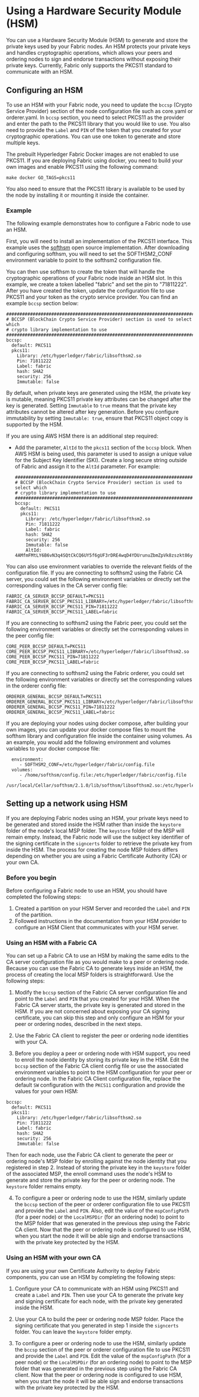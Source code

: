 # Using a Hardware Security Module (HSM)

You can use a Hardware Security Module (HSM) to generate and store the private
keys used by your Fabric nodes. An HSM protects your private keys and handles
cryptographic operations, which allows your peers and ordering nodes to sign and
endorse transactions without exposing their private keys. Currently, Fabric only
supports the PKCS11 standard to communicate with an HSM.

## Configuring an HSM

To use an HSM with your Fabric node, you need to update the `bccsp` (Crypto Service
Provider) section of the node configuration file such as core.yaml or
orderer.yaml. In `bccsp` section, you need to select PKCS11 as the provider
and enter the path to the PKCS11 library that you would like to use. You also need
to provide the `Label` and `PIN` of the token that you created for your cryptographic operations.
You can use one token to generate and store multiple keys.

The prebuilt Hyperledger Fabric Docker images are not enabled to use PKCS11. If
you are deploying Fabric using docker, you need to build your own images and
enable PKCS11 using the following command:
```
make docker GO_TAGS=pkcs11
```
You also need to ensure that the PKCS11 library is available to be used by the
node by installing it or mounting it inside the container.

### Example

The following example demonstrates how to configure a Fabric node to use an HSM.

First, you will need to install an implementation of the PKCS11 interface. This
example uses the [softhsm](https://github.com/opendnssec/SoftHSMv2) open source
implementation. After downloading and configuring softhsm, you will need to set
the SOFTHSM2_CONF environment variable to point to the softhsm2 configuration
file.

You can then use softhsm to create the token that will handle the cryptographic
operations of your Fabric node inside an HSM slot. In this example, we create a
token labelled "fabric" and set the pin to "71811222". After you have created
the token, update the configuration file to use PKCS11 and your token as the
crypto service provider. You can find an example `bccsp` section below:

```
#############################################################################
# BCCSP (BlockChain Crypto Service Provider) section is used to select which
# crypto library implementation to use
#############################################################################
bccsp:
  default: PKCS11
  pkcs11:
    Library: /etc/hyperledger/fabric/libsofthsm2.so
    Pin: 71811222
    Label: fabric
    hash: SHA2
    security: 256
    Immutable: false
```

By default, when private keys are generated using the HSM, the private key is mutable, meaning PKCS11 private key  attributes can be changed after the key is generated. Setting `Immutable` to `true` means that the private key attributes cannot be altered after key generation. Before you configure immutability by setting `Immutable: true`, ensure that PKCS11 object copy is supported by the HSM.

If you are using AWS HSM there is an additional step required:

- Add the parameter, `AltId` to the `pkcs11` section of the `bccsp` block. When AWS HSM is being used, this parameter is used to assign a unique value for the Subject Key Identifier (SKI). Create a long secure string outside of Fabric and assign it to the `AltId` parameter. For example:

  ```
  #############################################################################
  # BCCSP (BlockChain Crypto Service Provider) section is used to select which
  # crypto library implementation to use
  #############################################################################
  bccsp:
    default: PKCS11
    pkcs11:
      Library: /etc/hyperledger/fabric/libsofthsm2.so
      Pin: 71811222
      Label: fabric
      hash: SHA2
      security: 256
      Immutable: false
      AltId: 4AMfmFMtLY6B6vN3q4SQtCkCQ6UY5f6gUF3rDRE4wqD4YDUrunuZbmZpVk8zszkt86yenPBUGE2aCQCZmQFcmnj3UaxyLzfTMjCnapAe3
  ```

You can also use environment variables to override the relevant fields of the
configuration file. If you are connecting to softhsm2 using the Fabric CA server,
you could set the following environment variables or directly set the corresponding values in the CA server config file:

```
FABRIC_CA_SERVER_BCCSP_DEFAULT=PKCS11
FABRIC_CA_SERVER_BCCSP_PKCS11_LIBRARY=/etc/hyperledger/fabric/libsofthsm2.so
FABRIC_CA_SERVER_BCCSP_PKCS11_PIN=71811222
FABRIC_CA_SERVER_BCCSP_PKCS11_LABEL=fabric
```
If you are connecting to softhsm2 using the Fabric peer, you could set the following environment variables or directly set the corresponding values in the peer config file:

```
CORE_PEER_BCCSP_DEFAULT=PKCS11
CORE_PEER_BCCSP_PKCS11_LIBRARY=/etc/hyperledger/fabric/libsofthsm2.so
CORE_PEER_BCCSP_PKCS11_PIN=71811222
CORE_PEER_BCCSP_PKCS11_LABEL=fabric
```

If you are connecting to softhsm2 using the Fabric orderer, you could set the following environment variables or directly set the corresponding values in the orderer config file:

```
ORDERER_GENERAL_BCCSP_DEFAULT=PKCS11
ORDERER_GENERAL_BCCSP_PKCS11_LIBRARY=/etc/hyperledger/fabric/libsofthsm2.so
ORDERER_GENERAL_BCCSP_PKCS11_PIN=71811222
ORDERER_GENERAL_BCCSP_PKCS11_LABEL=fabric
```

If you are deploying your nodes using docker compose, after building your own
images, you can update your docker compose files to mount the softhsm library
and configuration file inside the container using volumes. As an example, you
would add the following environment and volumes variables to your docker compose
file:
```
  environment:
     - SOFTHSM2_CONF=/etc/hyperledger/fabric/config.file
  volumes:
     - /home/softhsm/config.file:/etc/hyperledger/fabric/config.file
     - /usr/local/Cellar/softhsm/2.1.0/lib/softhsm/libsofthsm2.so:/etc/hyperledger/fabric/libsofthsm2.so
```

## Setting up a network using HSM

If you are deploying Fabric nodes using an HSM, your private keys need to be
generated and stored inside the HSM rather than inside the `keystore` folder of the node's
local MSP folder. The `keystore` folder of the MSP will remain empty. Instead,
the Fabric node will use the subject key identifier of the signing certificate
in the `signcerts` folder to retrieve the private key from inside the HSM.
The process for creating the node MSP folders differs depending on whether you
are using a Fabric Certificate Authority (CA) or your own CA.

### Before you begin

Before configuring a Fabric node to use an HSM, you should have completed the following steps:

1. Created a partition on your HSM Server and recorded the `Label` and `PIN` of the partition.
2. Followed instructions in the documentation from your HSM provider to configure an HSM Client that communicates with your HSM server.

### Using an HSM with a Fabric CA

You can set up a Fabric CA to use an HSM by making the same edits to the CA server configuration file as you would make to a peer or ordering node. Because you can use the Fabric CA to generate keys inside an HSM, the process of creating the local MSP folders is straightforward. Use the following steps:

1. Modify the `bccsp` section of the Fabric CA server configuration file and point to the `Label` and `PIN` that you created for your HSM. When the Fabric CA server starts, the private key is generated and stored in the HSM. If you are not concerned about exposing your CA signing certificate, you can skip this step and only configure an HSM for your peer or ordering nodes, described in the next steps.

2. Use the Fabric CA client to register the peer or ordering node identities with your CA.

3. Before you deploy a peer or ordering node with HSM support, you need to enroll the node identity by storing its private key in the HSM. Edit the `bccsp` section of the Fabric CA client config file or use the associated environment variables to point to the HSM configuration for your peer or ordering node. In the Fabric CA Client configuration file, replace the default `SW` configuration with the `PKCS11` configuration and provide the values for your own HSM:

  ```
  bccsp:
    default: PKCS11
    pkcs11:
      Library: /etc/hyperledger/fabric/libsofthsm2.so
      Pin: 71811222
      Label: fabric
      hash: SHA2
      security: 256
      Immutable: false
  ```

  Then for each node, use the Fabric CA client to generate the peer or ordering node's MSP folder by enrolling against the node identity that you registered in step 2. Instead of storing the private key in the `keystore` folder of the associated MSP, the enroll command uses the node's HSM to generate and store the private key for the peer or ordering node. The `keystore` folder remains empty.

4. To configure a peer or ordering node to use the HSM, similarly update the `bccsp` section of the peer or orderer configuration file to use PKCS11 and provide the `Label` and `PIN`. Also, edit the value of the `mspConfigPath` (for a peer node) or the `LocalMSPDir` (for an ordering node) to point to the MSP folder that was generated in the previous step using the Fabric CA client. Now that the peer or ordering node is configured to use HSM, when you start the node it will be able sign and endorse transactions with the private key protected by the HSM.

### Using an HSM with your own CA

If you are using your own Certificate Authority to deploy Fabric components, you
can use an HSM by completing the following steps:

1. Configure your CA to communicate with an HSM using PKCS11 and create a `Label` and `PIN`.
Then use your CA to generate the private key and signing certificate for each
node, with the private key generated inside the HSM.

2. Use your CA to build the peer or ordering node MSP folder. Place the signing certificate that you generated in step 1 inside the `signcerts` folder. You can leave the `keystore` folder empty.

3. To configure a peer or ordering node to use the HSM, similarly update the `bccsp` section of the peer or orderer configuration file to use PKCS11 and provide the `Label` and `PIN`. Edit the value of the `mspConfigPath` (for a peer node) or the `LocalMSPDir` (for an ordering node) to point to the MSP folder that was generated in the previous step using the Fabric CA client. Now that the peer or ordering node is configured to use HSM, when you start the node it will be able sign and endorse transactions with the private key protected by the HSM.

<!--- Licensed under Creative Commons Attribution 4.0 International License
https://creativecommons.org/licenses/by/4.0/ -->
